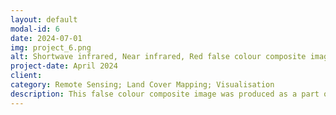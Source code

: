 ```yaml
---
layout: default
modal-id: 6
date: 2024-07-01
img: project_6.png
alt: Shortwave infrared, Near infrared, Red false colour composite image, Mudgee NSW
project-date: April 2024
client: 
category: Remote Sensing; Land Cover Mapping; Visualisation
description: This false colour composite image was produced as a part of a study of land cover change in the Mudgee region for the period 2004 to 2023. The image identifies a number of land cover classes such as forest, grassland, crops, and urban development.
---
```

